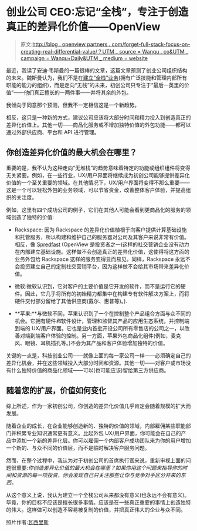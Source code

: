 # 创业公司 CEO:忘记“全栈”，专注于创造真正的差异化价值——OpenView

> 原文:[http://blog . openview partners . com/forget-full-stack-focus-on-creating-real-differential-value/？UTM _ source = Wanqu . co&UTM _ campaign = Wanqu+Daily&UTM _ medium = website](http://blog.openviewpartners.com/forget-full-stack-focus-on-creating-real-differentiated-value/?utm_source=wanqu.co&utm_campaign=Wanqu+Daily&utm_medium=website)

最近，我读了安迪·韦斯曼的一篇很棒的文章，这篇文章预测了创业公司组织结构的未来。魏斯曼认为，我们不是在[建立“全栈”业务](http://cdixon.org/2014/03/15/full-stack-startups/)(拥有广泛技能和管理内部所有职能的能力的组织)，而是走向“无栈”的未来，初创公司只专注于“最后一英里的价值”——他们真正擅长的一两件事——并将其余的外包。

我倾向于同意那个预测，但我不一定相信这是一个新趋势。

相反，这只是一种新的方式，建议公司应该将大部分时间和精力投入到创造真正的差异化价值上。其他一切——商品化服务或不增加独特价值的外包功能——都可以通过外部供应商、平台和 API 进行管理。

## 你创造差异化价值的最大机会在哪里？

重要的是，我不认为这种走向“无堆栈”的趋势意味着特定的功能或组织组件将变得无关紧要。例如，在一些行业，UX/用户界面将继续成为初创公司能够提供差异化价值的一个至关重要的领域。在其他情况下，UX/用户界面将变得不那么重要——这是一个可以轻松外包的业务领域，可以节省资金，改善整体客户体验，并提高组织的关注度。

例如，这里有四个成功公司的例子，它们在其他人可能会看到更商品化的服务的领域创造了独特的价值:

*   Rackspace: 因为 Rackspace 的差异化价值植根于向客户提供计算基础设施和托管服务，所以构建和维护自己的服务器对公司及其客户来说非常有价值。相反，像 [Spredfast](https://www.spredfast.com/) (OpenView 是投资者之一)这样的社交营销企业没有动力在内部建立基础设施。这样做不会创造真正的差异化价值，这使得将这方面的业务外包给 Rackspace 这样的服务变得显而易见。同样，Rackspace 永远不会投资建立自己的定制社交营销平台，因为这样做不会给其市场带来差异化价值。

*   微软:微软认识到，它对客户的主要价值是它开发的软件，而不是运行它的硬件。因此，它几乎将所有的初始精力都集中在构建专有软件解决方案上，而将硬件交付部分留给了其他供应商(戴尔、惠普等)。).

*   **苹果:**与微软不同，苹果认识到了一个在控制整个产品组合方面与众不同的机会。它拥有硬件*和*软件设计，管理和监督其产品的应用生态系统，并控制端到端的 UX/用户界面。它也是业内首批开设公司所有零售店的公司之一，以改善对端到端客户体验的控制。另一方面，苹果外包商品化组件(例如，麦克风、眼镜、耳机插孔等。)不会为其产品和客户体验增加独特的价值。

关键的一点是，科技创业公司——就像上面的每一家公司一样——必须确定自己的差异化机会，并在这些领域投入大部分时间和资源。其他一切——对客户或市场没有什么独特价值的商品化领域——可以(也可能应该)留给第三方供应商。

## 随着您的扩展，价值如何变化

综上所述，作为一家初创公司，你创造的差异化价值几乎肯定会随着规模的扩大而发展。

随着企业的成长，在企业能够创造新的、独特的价值的领域，内部雇佣某些职能部门并积累专业知识通常更有意义。比起外包 UX/用户界面，你可能会在自己的产品中添加一个新的差异化层。你可以雇佣一个内部客户成功团队来为你的用户增加一个新的、与众不同的价值层，而不是临时解决客户服务问题。

然而，在整个过程中，我认为对于初创公司的首席执行官来说，重新审视上面的问题很重要:*你创造差异化价值的最大机会在哪里？如果你用这个问题来指导你的时间和资源的每一项投资，你会发现自己只关注那些让你与竞争对手区分开来的东西。*

从这个意义上说，我认为建立一个全栈公司从来都没有意义(也永远不会有意义)。毕竟，你的目标不应该是擅长很多事情。应该是在一些真正重要的事情上创造独特的伟大。这样做可以创造不容易被复制的价值，并把真正伟大的企业与众不同。

照片作者:[瓦西里斯](https://www.flickr.com/photos/vassilisonline/16206300793/in/photolist-qG6wBc-nmY3nS-dvvxMD-dvB8L9-dvB97y-fDwV2X-95z64g-ee4FbR-dJSZW2-dvvxXR-dvvy44-dvvxVP-dvB8UN-dvB8Wj-dvvxYX-dvB8SS-dvB8Qu-dvB8Mo-dvB8TC-dvvy7M-dvB8Ns-3ZW1Z1-eVVUZX-3ZW1E9-3ZRMpF-re6T5f-5aE3Yr-JNsJd-4pDfqM-6GCkGe-cwpPeS-edBvV-fMMhct-fNpdje-fNFLmY-4NGf3y-8nSoM4-fN3RnW-5pBy6e-fN3S7A-fMLeCF-73JKLt-fNEvVd-hqrpG-fNEyP7-fNFEvy-fNFHp5-fNnWkz-4ujSVY-3ZW2vU)